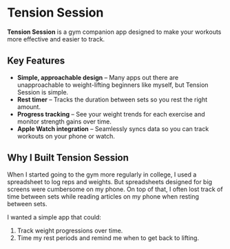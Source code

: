 # Tension Session
 
**Tension Session** is a gym companion app designed to make your workouts more effective and easier to track.  

## Key Features
- **Simple, approachable design** – Many apps out there are unapproachable to weight-lifting beginners like myself, but Tension Session is simple.  
- **Rest timer** – Tracks the duration between sets so you rest the right amount.
- **Progress tracking** – See your weight trends for each exercise and monitor strength gains over time.  
- **Apple Watch integration** – Seamlessly syncs data so you can track workouts on your phone or watch.  

## Why I Built Tension Session

When I started going to the gym more regularly in college, I used a spreadsheet to log reps and weights. But spreadsheets designed for big screens were cumbersome on my phone. On top of that, I often lost track of time between sets while reading articles on my phone when resting between sets.   

I wanted a simple app that could: 
1. Track weight progressions over time.  
2. Time my rest periods and remind me when to get back to lifting.  
